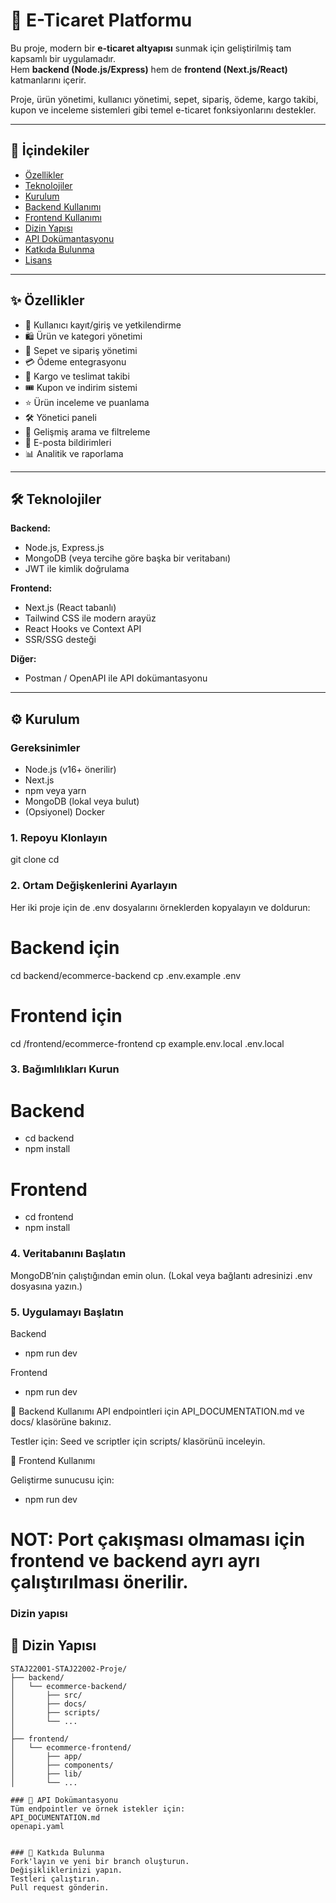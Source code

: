 # 🛒 E-Ticaret Platformu

Bu proje, modern bir **e-ticaret altyapısı** sunmak için geliştirilmiş tam kapsamlı bir uygulamadır.  
Hem **backend (Node.js/Express)** hem de **frontend (Next.js/React)** katmanlarını içerir.  

Proje, ürün yönetimi, kullanıcı yönetimi, sepet, sipariş, ödeme, kargo takibi, kupon ve inceleme sistemleri gibi temel e-ticaret fonksiyonlarını destekler.

---

## 📑 İçindekiler
- [Özellikler](#-özellikler)
- [Teknolojiler](#-teknolojiler)
- [Kurulum](#-kurulum)
- [Backend Kullanımı](#-backend-kullanımı)
- [Frontend Kullanımı](#-frontend-kullanımı)
- [Dizin Yapısı](#-dizin-yapısı)
- [API Dokümantasyonu](#-api-dokümantasyonu)
- [Katkıda Bulunma](#-katkıda-bulunma)
- [Lisans](#-lisans)

---

## ✨ Özellikler
- 👤 Kullanıcı kayıt/giriş ve yetkilendirme  
- 🛍️ Ürün ve kategori yönetimi  
- 🛒 Sepet ve sipariş yönetimi  
- 💳 Ödeme entegrasyonu  
- 🚚 Kargo ve teslimat takibi  
- 🎟️ Kupon ve indirim sistemi  
- ⭐ Ürün inceleme ve puanlama  
- 🛠️ Yönetici paneli  
- 🔎 Gelişmiş arama ve filtreleme  
- 📧 E-posta bildirimleri  
- 📊 Analitik ve raporlama  

---

## 🛠 Teknolojiler

**Backend:**
- Node.js, Express.js
- MongoDB (veya tercihe göre başka bir veritabanı)
- JWT ile kimlik doğrulama

**Frontend:**
- Next.js (React tabanlı)
- Tailwind CSS ile modern arayüz
- React Hooks ve Context API
- SSR/SSG desteği

**Diğer:**
- Postman / OpenAPI ile API dokümantasyonu
---

## ⚙️ Kurulum

### Gereksinimler
- Node.js (v16+ önerilir)
- Next.js
- npm veya yarn  
- MongoDB (lokal veya bulut)  
- (Opsiyonel) Docker  

### 1. Repoyu Klonlayın

git clone <repo-url> cd <proje-dizini>

### 2. Ortam Değişkenlerini Ayarlayın
Her iki proje için de .env dosyalarını örneklerden kopyalayın ve doldurun:

# Backend için
cd backend/ecommerce-backend
cp .env.example .env

# Frontend için
cd /frontend/ecommerce-frontend
cp example.env.local .env.local

### 3. Bağımlılıkları Kurun
# Backend

-  cd backend
- npm install

# Frontend

- cd frontend
- npm install

### 4. Veritabanını Başlatın

MongoDB’nin çalıştığından emin olun. (Lokal veya bağlantı adresinizi .env dosyasına yazın.)

### 5. Uygulamayı Başlatın

Backend
- npm run dev

Frontend
- npm run dev

🔗 Backend Kullanımı
API endpointleri için API_DOCUMENTATION.md ve docs/ klasörüne bakınız.

Testler için:
Seed ve scriptler için scripts/ klasörünü inceleyin.

🎨 Frontend Kullanımı

Geliştirme sunucusu için:
- npm run dev

# NOT: Port çakışması olmaması için frontend ve backend ayrı ayrı çalıştırılması önerilir.

### Dizin yapısı
## 📂 Dizin Yapısı

```text
STAJ22001-STAJ22002-Proje/
├── backend/
│   └── ecommerce-backend/
│       ├── src/
│       ├── docs/
│       ├── scripts/
│       └── ...
│
├── frontend/
│   └── ecommerce-frontend/
│       ├── app/
│       ├── components/
│       ├── lib/
│       └── ...

```


```
### 📖 API Dokümantasyonu
Tüm endpointler ve örnek istekler için:
API_DOCUMENTATION.md
openapi.yaml       


### 🤝 Katkıda Bulunma
Fork'layın ve yeni bir branch oluşturun.
Değişikliklerinizi yapın.
Testleri çalıştırın.
Pull request gönderin.
```
